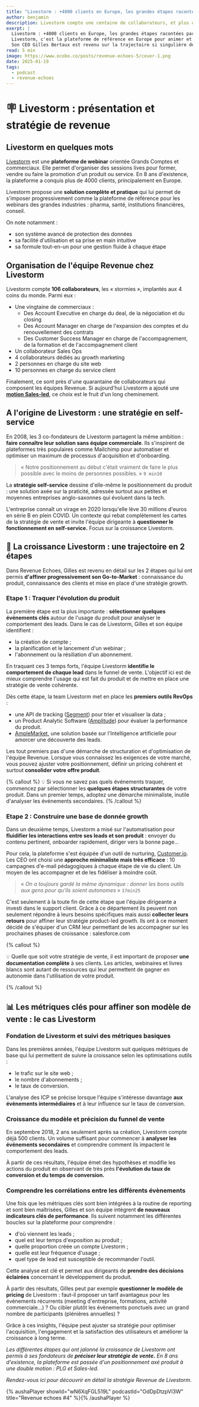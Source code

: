 ```yaml
---
title: "Livestorm : +4000 clients en Europe, les grandes étapes racontées par son CEO"
author: benjamin
description: Livestorm compte une centaine de collaborateurs, et plus de 4000 clients en France et à l'international. Son CEO Gilles Bertaux est revenu sur la trajectoire si singulière de Livestorm au micro de Revenue Echoes.
exerpt: |
  Livestorm : +4000 clients en Europe, les grandes étapes racontées par son CEO
  Livestorm, c'est la plateforme de référence en Europe pour animer et organiser des webinars engageants. Fondée en 2016 par des passionnés de la tech, Livestorm séduit une centaine de clients en moins d'un an. Aujourd'hui, la plateforme compte une centaine de collaborateurs, et plus de 4000 clients en France et à l'international.
  Son CEO Gilles Bertaux est revenu sur la trajectoire si singulière de Livestorm au micro de Revenue Echoes.
read: 5 min
image: https://www.ocobo.co/posts/revenue-echoes-5/cover-1.png
date: 2025-01-19
tags:
  - podcast
  - revenue-echoes
---
```


# 🪧 Livestorm : présentation et stratégie de revenue

## Livestorm en quelques mots

[Livestorm](https://livestorm.co/fr/a-propos) est une **plateforme de webinar** orientée Grands Comptes et commerciaux. Elle permet d'organiser des sessions lives pour former, vendre ou faire la promotion d'un produit ou service. En 8 ans d'existence, la plateforme a conquis plus de 4000 clients, principalement en Europe.

Livestorm propose une **solution complète et pratique** qui lui permet de s'imposer progressivement comme la plateforme de référence pour les webinars des grandes industries : pharma, santé, institutions financières, conseil.

On note notamment :
- son système avancé de protection des données
- sa facilité d'utilisation et sa prise en main intuitive
- sa formule tout-en-un pour une gestion fluide à chaque étape

## Organisation de l'équipe Revenue chez Livestorm

Livestorm compte **106 collaborateurs**, les « stormies », implantés aux 4 coins du monde. Parmi eux :

- Une vingtaine de commerciaux :
  - Des Account Executive en charge du deal, de la négociation et du closing
  - Des Account Manager en charge de l'expansion des comptes et du renouvellement des contrats
  - Des Customer Success Manager en charge de l'accompagnement, de la formation et de l'accompagnement client
- Un collaborateur Sales Ops
- 4 collaborateurs dédiés au growth marketing
- 2 personnes en charge du site web
- 10 personnes en charge du service client

Finalement, ce sont près d'une quarantaine de collaborateurs qui composent les équipes Revenue. Si aujourd'hui Livestorm a ajouté une [**motion Sales-led**](https://www.frenchweb.fr/quest-ce-quune-strategie-de-sales-led-growth-slg/439273), ce choix est le fruit d'un long cheminement.

## A l'origine de Livestorm : une stratégie en self-service

En 2008, les 3 co-fondateurs de Livestorm partagent la même ambition : **faire connaître leur solution sans équipe commerciale**. Ils s'inspirent de plateformes très populaires comme Mailchimp pour automatiser et optimiser un maximum de processus d'acquisition et d'onboarding.

> « Notre positionnement au début c'était vraiment de faire le plus possible avec le moins de personnes possibles. » `9 min10`

La **stratégie self-service** dessine d'elle-même le positionnement du produit : une solution axée sur la praticité, adressée surtout aux petites et moyennes entreprises anglo-saxonnes qui évoluent dans la tech.

L'entreprise connaît un virage en 2020 lorsqu'elle lève 30 millions d'euros en série B en plein COVID. Un contexte qui rebat complètement les cartes de la stratégie de vente et invite l'équipe dirigeante à **questionner le fonctionnement en self-service.** Focus sur la croissance Livestorm.

## 🌳 La croissance Livestorm : une trajectoire en 2 étapes

Dans Revenue Echoes, Gilles est revenu en détail sur les 2 étapes qui lui ont permis **d'affiner progressivement son Go-to-Market** : connaissance du produit, connaissance des clients et mise en place d'une stratégie growth.

### Etape 1 : Traquer l'évolution du produit

La première étape est la plus importante : **sélectionner quelques événements clés** autour de l'usage du  produit pour analyser le comportement des leads. Dans le cas de Livestorm, Gilles et son équipe identifient :

- la création de compte ;
- la planification et le lancement d'un webinar ;
- l'abonnement ou la résiliation d'un abonnement.

En traquant ces 3 temps forts, l'équipe Livestorm **identifie le comportement de chaque lead** dans le funnel de vente. L'objectif ici est de mieux comprendre l'usage qui est fait du produit et de mettre en place une stratégie de vente cohérente.

Dès cette étape, la team Livestorm met en place les **premiers outils RevOps** :

- une API de tracking ([Segment](https://segment.com/)) pour trier et visualiser la data ;
- un Product Analytic Software ([Amplitude](https://www.googleadservices.com/pagead/aclk?sa=L&ai=DChcSEwjAk-LzkO6IAxUGMAYAHYPSAoUYABABGgJ3cw&co=1&gclid=Cj0KCQjwu-63BhC9ARIsAMMTLXTzk4q3JHzCcF125R_rnXJWVU1xrxNY_HH8EX9qcs0SIiuy177DO6gaAg8YEALw_wcB&ohost=www.google.com&cid=CAESVuD2FRD6o7OxU9RmagskPWTuoWZdx4XcvBaBg-0ibdtwFW6JbraPT7E6t8y5iHBE3lOFyqzc0gw6J1bSwyhl5u3Tcp4d03QpIAwNa8P8IFSjPz4u9i7d&sig=AOD64_3aRh94vhlfDV0T89BrFmf4yl-Kbg&q&adurl&ved=2ahUKEwiUoN3zkO6IAxUfVaQEHecqNmwQqyQoAHoECBkQDA)) pour évaluer la performance du produit.
- [AmpleMarket,](https://www.amplemarket.com/) une solution basée sur l'Intelligence artificielle pour amorcer une découverte des leads.

Les tout premiers pas d'une démarche de structuration et d'optimisation de l'équipe Revenue. Lorsque vous connaissez les exigences de votre marché, vous pouvez ajuster votre positionnement, définir un pricing cohérent et surtout **consolider votre offre produit**.

{% callout %}
💡 Si vous ne savez pas quels événements traquer, commencez par sélectionner les **quelques étapes structurantes** de votre produit. Dans un premier temps, adoptez une démarche minimaliste, inutile d'analyser les événements secondaires.
{% /callout %}

### Etape 2 : Construire une base de donnée growth

Dans un deuxième temps, Livestorm a misé sur l'automatisation pour **fluidifier les interactions entre ses leads et son produit** : envoyer du contenu pertinent, onboarder rapidement, diriger vers la bonne page…

Pour cela, la plateforme s'est équipée d'un outil de nurturing, [Customer.io](http://customer.io/). Les CEO ont choisi une **approche minimaliste mais très efficace** : 10 campagnes d'e-mail pédagogiques à chaque étape de vie du client. Un moyen de les accompagner et de les fidéliser à moindre coût.

> « *On a toujours gardé la même dynamique : donner les bons outils aux gens pour qu'ils soient autonomes* » `17min25`
>

C'est seulement à la toute fin de cette étape que l'équipe dirigeante a investi dans le support client. Grâce à ce département ils peuvent non seulement répondre à leurs besoins spécifiques mais aussi  **collecter leurs retours** pour affiner leur stratégie product-led growth. Ils ont à ce moment décidé de s'équiper d'un CRM leur permettant de les accompagner sur les prochaines phases de croissance : salesforce.com

{% callout %}

💡 Quelle que soit votre stratégie de vente, il est important de proposer **une documentation complète** à ses clients. Les articles, webinaires et livres blancs sont autant de ressources qui leur permettent de gagner en autonomie dans l'utilisation de votre produit.

{% /callout %}

## 📊 Les métriques clés pour affiner son modèle de vente : le cas Livestorm

### Fondation de Livestorm et suivi des métriques basiques

Dans les premières années, l'équipe Livestorm suit quelques métriques de base qui lui permettent de suivre la croissance selon les optimisations outils :

- le trafic sur le site web ;
- le nombre d'abonnements ;
- le taux de conversion.

L'analyse des ICP se précise lorsque l'équipe s'intéresse davantage **aux évènements intermédiaires** et à leur influence sur le taux de conversion.

### Croissance du modèle et précision du funnel de vente

En septembre 2018, 2 ans seulement après sa création, Livestorm compte déjà 500 clients. Un volume suffisant pour commencer à **analyser les événements secondaires** et comprendre comment ils impactent le comportement des leads.

À partir de ces résultats, l'équipe émet des hypothèses et modifie les actions du produit en observant de très près **l'évolution du taux de conversion et du temps de conversion.**

### Comprendre les corrélations entre les différents évènements

Une fois que les métriques clés sont bien intégrées à la routine de reporting et sont bien maîtrisées, Gilles et son équipe intègrent **de nouveaux indicateurs clés de performance**. Ils suivent notamment les différentes boucles sur la plateforme pour comprendre :

- d'où viennent les leads ;
- quel est leur temps d'exposition au produit ;
- quelle proportion créée un compte Livestorm ;
- quelle est leur fréquence d'usage ;
- quel type de lead est susceptible de recommander l'outil.

Cette analyse est clé et permet aux dirigeants de **prendre des décisions éclairées** concernant le développement du produit.

À partir des résultats, Gilles peut par exemple **questionner le modèle de pricing** de Livestorm : faut-il proposer un tarif avantageux pour les événements récurrents (meeting d'entreprise, formations, activité commerciale…) ? Ou cibler plutôt les évènements ponctuels avec un grand nombre de participants (plénières annuelles) ?

Grâce à ces insights, l'équipe peut ajuster sa stratégie pour optimiser l'acquisition, l'engagement et la satisfaction des utilisateurs et améliorer la croissance à long terme.

*Les différentes étapes qui ont jalonné la croissance de Livestorm ont permis à ses fondateurs de **préciser leur stratégie de vente.** En 8 ans d'existence, la plateforme est passée d'un positionnement axé produit à une double motion : PLG et Sales-led.*

*Rendez-vous ici pour découvrir en détail la stratégie Revenue de Livestorm.*

{% aushaPlayer showId="wN6XqFGL519L" podcastId="OdDpDtzpVl3W" title="Revenue echoes #4" %}{% /aushaPlayer %}

